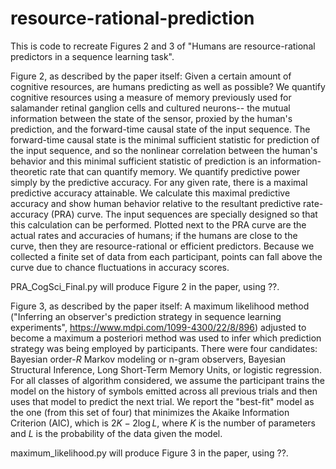# resource-rational-prediction
This is code to recreate Figures 2 and 3 of "Humans are resource-rational predictors in a sequence learning task".

Figure 2, as described by the paper itself: Given a certain amount of cognitive resources, are humans predicting as well as possible? We quantify cognitive resources using a measure of memory previously used for salamander retinal ganglion cells and cultured neurons-- the mutual information between the state of the sensor, proxied by the human's prediction, and the forward-time causal state of the input sequence. The forward-time causal state is the minimal sufficient statistic for prediction of the input sequence, and so the nonlinear correlation between the human's behavior and this minimal sufficient statistic of prediction is an information-theoretic rate that can quantify memory. We quantify predictive power simply by the predictive accuracy. For any given rate, there is a maximal predictive accuracy attainable. We calculate this maximal predictive accuracy and show human behavior relative to the resultant predictive rate-accuracy (PRA) curve. The input sequences are specially designed so that this calculation can be performed. Plotted next to the PRA curve are the actual rates and accuracies of humans; if the humans are close to the curve, then they are resource-rational or efficient predictors. Because we collected a finite set of data from each participant, points can fall above the curve due to chance fluctuations in accuracy scores.

PRA_CogSci_Final.py will produce Figure 2 in the paper, using ??.

Figure 3, as described by the paper itself: A maximum likelihood method ("Inferring an observer's prediction strategy in sequence learning experiments", https://www.mdpi.com/1099-4300/22/8/896) adjusted to become a maximum a posteriori method was used to infer which prediction strategy was being employed by participants. There were four candidates: Bayesian order-$R$ Markov modeling or n-gram observers, Bayesian Structural Inference, Long Short-Term Memory Units, or logistic regression. For all classes of algorithm considered, we assume the participant trains the model on the history of symbols emitted across all previous trials and then uses that model to predict the next trial. We report the "best-fit" model as the one (from this set of four) that minimizes the Akaike Information Criterion (AIC), which is $2K-2\log L$, where $K$ is the number of parameters and $L$ is the probability of the data given the model.

maximum_likelihood.py will produce Figure 3 in the paper, using ??.
